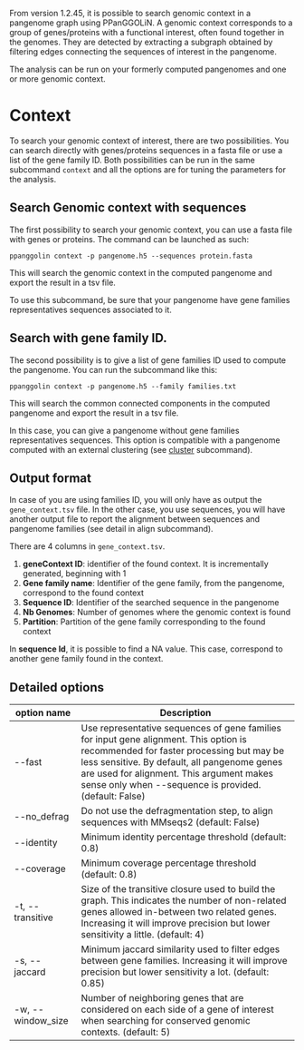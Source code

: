 From version 1.2.45, it is possible to search genomic context in a pangenome graph using PPanGGOLiN. A genomic context corresponds to a group of genes/proteins with a functional interest, often found together in the genomes. They are detected by extracting a subgraph obtained by filtering edges connecting the sequences of interest in the pangenome.

The analysis can be run on your formerly computed pangenomes and one or more genomic context. 

# Context

To search your genomic context of interest, there are two possibilities. You can search directly with genes/proteins sequences in a fasta file or use a list of the gene family ID. Both possibilities can be run in the same subcommand `context` and all the options are for tuning the parameters for the analysis.

## Search Genomic context with sequences

The first possibility to search your genomic context, you can use a fasta file with genes or proteins. The command can be launched as such:

`ppanggolin context -p pangenome.h5 --sequences protein.fasta`

This will search the genomic context in the computed pangenome and export the result in a tsv file.

To use this subcommand, be sure that your pangenome have gene families representatives sequences associated to it.

## Search with gene family ID.

The second possibility is to give a list of gene families ID used to compute the pangenome. You can run the subcommand like this:

`ppanggolin context -p pangenome.h5 --family families.txt`

This will search the common connected components in the computed pangenome and export the result in a tsv file.

In this case, you can give a pangenome without gene families representatives sequences. This option is compatible with a pangenome computed with an external clustering (see [cluster](https://github.com/labgem/PPanGGOLiN/wiki/PPanGGOLiN---step-by-step-pangenome-analysis#clustering) subcommand).

## Output format

In case of you are using families ID, you will only have as output the `gene_context.tsv` file. In the other case, you use sequences, you will have another output file to report the alignment between sequences and pangenome families (see detail in align subcommand).

There are 4 columns in `gene_context.tsv`. 

1. **geneContext ID**: identifier of the found context. It is incrementally generated, beginning with 1
2. **Gene family name**: Identifier of the gene family, from the pangenome, correspond to the found context
3. **Sequence ID**: Identifier of the searched sequence in the pangenome
4. **Nb Genomes**: Number of genomes where the genomic context is found
5. **Partition**: Partition of the gene family corresponding to the found context

In **sequence Id**, it is possible to find a NA value. This case, correspond to another gene family found in the context.

## Detailed options
| option name | Description |
|-----------------------------|---------------------------------------------------------------------------|
| --fast | Use representative sequences of gene families for input gene alignment. This option is recommended for faster processing but may be less sensitive. By default, all pangenome genes are used for alignment. This argument makes sense only when --sequence is provided. (default: False) |
| --no_defrag | Do not use the defragmentation step, to align sequences with MMseqs2 (default: False) |
| --identity | Minimum identity percentage threshold (default: 0.8)|
| --coverage | Minimum coverage percentage threshold (default: 0.8)|
| -t, --transitive | Size of the transitive closure used to build the graph. This indicates the number of non-related genes allowed in-between two related genes. Increasing it will improve precision but lower sensitivity a little. (default: 4) |
| -s, --jaccard | Minimum jaccard similarity used to filter edges between gene families. Increasing it will improve precision but lower sensitivity a lot. (default: 0.85) |
| -w, --window_size | Number of neighboring genes that are considered on each side of a gene of interest when searching for conserved genomic contexts. (default: 5) |
